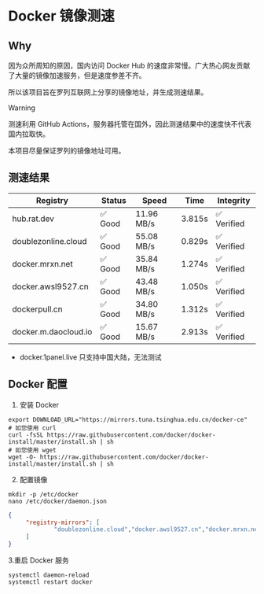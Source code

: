 # Docker 镜像测速

## Why

因为众所周知的原因，国内访问 Docker Hub 的速度非常慢。广大热心网友贡献了大量的镜像加速服务，但是速度参差不齐。


所以该项目旨在罗列互联网上分享的镜像地址，并生成测速结果。

> [!WARNING]
> 测速利用 GitHub Actions，服务器托管在国外，因此测速结果中的速度快不代表国内拉取快。
>

本项目尽量保证罗列的镜像地址可用。

## 测速结果

| Registry | Status | Speed | Time | Integrity |
|----------|--------|-------|------|-----------|
| hub.rat.dev | ✅ Good | 11.96 MB/s | 3.815s | ✅ Verified |
| doublezonline.cloud | ✅ Good | 55.08 MB/s | 0.829s | ✅ Verified |
| docker.mrxn.net | ✅ Good | 35.84 MB/s | 1.274s | ✅ Verified |
| docker.awsl9527.cn | ✅ Good | 43.48 MB/s | 1.050s | ✅ Verified |
| dockerpull.cn | ✅ Good | 34.80 MB/s | 1.312s | ✅ Verified |
| docker.m.daocloud.io | ✅ Good | 15.67 MB/s | 2.913s | ✅ Verified |

- docker.1panel.live 只支持中国大陆，无法测试

## Docker 配置

1. 安装 Docker
```shell
export DOWNLOAD_URL="https://mirrors.tuna.tsinghua.edu.cn/docker-ce"
# 如您使用 curl
curl -fsSL https://raw.githubusercontent.com/docker/docker-install/master/install.sh | sh
# 如您使用 wget
wget -O- https://raw.githubusercontent.com/docker/docker-install/master/install.sh | sh
```

2. 配置镜像

```shell
mkdir -p /etc/docker
nano /etc/docker/daemon.json
```

```json
{
     "registry-mirrors": [
             "doublezonline.cloud","docker.awsl9527.cn","docker.mrxn.net"
     ]
}
```

 3.重启 Docker 服务
```shell
systemctl daemon-reload
systemctl restart docker
```
